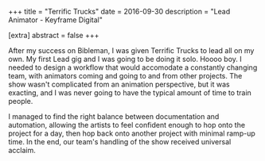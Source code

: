 +++
title = "Terrific Trucks"
date = 2016-09-30
description = "Lead Animator - Keyframe Digital"

[extra]
abstract = false
+++

After my success on Bibleman, I was given Terrific Trucks to lead all on my own.  My first Lead gig and I was going to be doing it solo.  Hoooo boy.  I needed to design a workflow that would accomodate a constantly changing team, with animators coming and going to and from other projects.  The show wasn't complicated from an animation perspective, but it was exacting, and I was never going to have the typical amount of time to train people. 

I managed to find the right balance between documentation and automation, allowing the artists to feel confident enough to hop onto the project for a day, then hop back onto another project with minimal ramp-up time.  In the end, our team's handling of the show received universal acclaim.  